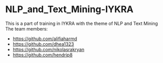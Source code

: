 # NLP_and_Text_Mining-IYKRA
This is a part of training in IYKRA with the theme of NLP and Text Mining
The team members:
- https://github.com/alifiaharmd
- https://github.com/dhea1323
- https://github.com/nikolasrakryan
- https://github.com/hendrip8
